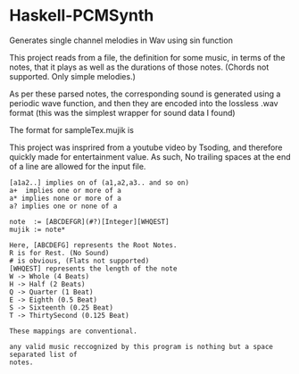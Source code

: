 # Haskell-PCMSynth
Generates single channel melodies in Wav using sin function

This project reads from a file, the definition for some music, in terms of the notes, that it plays 
as well as the durations of those notes. (Chords not supported. Only simple melodies.)

As per these parsed notes, the corresponding sound is generated using a periodic wave function, and then 
they are encoded into the lossless .wav format (this was the simplest wrapper for sound data I found)

The format for sampleTex.mujik is 

This project was insprired from a youtube video by Tsoding, and therefore quickly made for entertainment value.
As such, No trailing spaces at the end of a line are allowed for the input file.

```
[a1a2..] implies on of (a1,a2,a3.. and so on)
a+  implies one or more of a
a* implies none or more of a 
a? implies one or none of a 

note  := [ABCDEFGR](#?)[Integer][WHQEST]
mujik := note*

Here, [ABCDEFG] represents the Root Notes. 
R is for Rest. (No Sound)
# is obvious, (Flats not supported)
[WHQEST] represents the length of the note
W -> Whole (4 Beats)
H -> Half (2 Beats)
Q -> Quarter (1 Beat)
E -> Eighth (0.5 Beat)
S -> Sixteenth (0.25 Beat)
T -> ThirtySecond (0.125 Beat)

These mappings are conventional.

any valid music reccognized by this program is nothing but a space separated list of 
notes.
```
